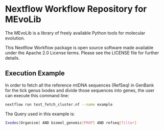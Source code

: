 
# **N**extflow **W**orkflow **R**epository for **ME**vo**L**ib

The MEvoLib is a library of freely available Python tools for molecular evolution.

This Nextflow Workflow package is open source software made available under the Apache 2.0 License terms. Please see the LICENSE file for further details.


## Execution Example

In order to fetch all the reference mtDNA sequences (RefSeq) in GenBank for the tick genus Ixodes and divide those sequences into genes, the user can execute this command line:

```bash
nextflow run test_fetch_cluster.nf --name example
```
The Query used in this example is: 
```bash
Ixodes[Organism] AND biomol_genomic[PROP] AND refseq[filter]
```

